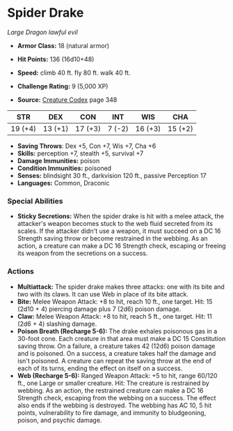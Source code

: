 # Spider Drake

*Large* *Dragon* *lawful evil*

- **Armor Class:** 18 (natural armor)
- **Hit Points:** 136 (16d10+48)
- **Speed:** climb 40 ft. fly 80 ft. walk 40 ft.

- **Challenge Rating:** 9 (5,000 XP)
- **Source:** [Creature Codex](https://koboldpress.com/kpstore/product/creature-codex-for-5th-edition-dnd) page 348

| STR | DEX | CON | INT | WIS | CHA |
| --- | --- | --- | --- | --- | --- |
| 19 (+4) | 13 (+1) | 17 (+3) | 7 (-2) | 16 (+3) | 15 (+2) |

- **Saving Throws**: Dex +5, Con +7, Wis +7, Cha +6
- **Skills:** perception +7, stealth +5, survival +7
- **Damage Immunities:** poison
- **Condition Immunities:** poisoned
- **Senses:** blindsight 30 ft., darkvision 120 ft., passive Perception 17
- **Languages:** Common, Draconic

### Special Abilities

- **Sticky Secretions:** When the spider drake is hit with a melee attack, the attacker's weapon becomes stuck to the web fluid secreted from its scales. If the attacker didn't use a weapon, it must succeed on a DC 16 Strength saving throw or become restrained in the webbing. As an action, a creature can make a DC 16 Strength check, escaping or freeing its weapon from the secretions on a success.

### Actions

- **Multiattack:** The spider drake makes three attacks: one with its bite and two with its claws. It can use Web in place of its bite attack.
- **Bite:** Melee Weapon Attack: +8 to hit, reach 10 ft., one target. Hit: 15 (2d10 + 4) piercing damage plus 7 (2d6) poison damage.
- **Claw:** Melee Weapon Attack: +8 to hit, reach 5 ft., one target. Hit: 11 (2d6 + 4) slashing damage.
- **Poison Breath (Recharge 5-6):** The drake exhales poisonous gas in a 30-foot cone. Each creature in that area must make a DC 15 Constitution saving throw. On a failure, a creature takes 42 (12d6) poison damage and is poisoned. On a success, a creature takes half the damage and isn't poisoned. A creature can repeat the saving throw at the end of each of its turns, ending the effect on itself on a success.
- **Web (Recharge 5-6):** Ranged Weapon Attack: +5 to hit, range 60/120 ft., one Large or smaller creature. Hit: The creature is restrained by webbing. As an action, the restrained creature can make a DC 16 Strength check, escaping from the webbing on a success. The effect also ends if the webbing is destroyed. The webbing has AC 10, 5 hit points, vulnerability to fire damage, and immunity to bludgeoning, poison, and psychic damage.


